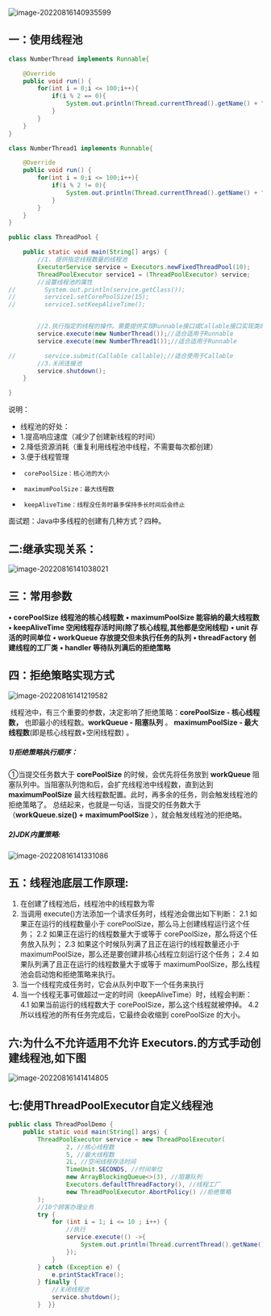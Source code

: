 ![image-20220816140935599](assets/image-20220816140935599.png)

## 一：使用线程池

```java
class NumberThread implements Runnable{

    @Override
    public void run() {
        for(int i = 0;i <= 100;i++){
            if(i % 2 == 0){
                System.out.println(Thread.currentThread().getName() + ": " + i);
            }
        }
    }
}

class NumberThread1 implements Runnable{

    @Override
    public void run() {
        for(int i = 0;i <= 100;i++){
            if(i % 2 != 0){
                System.out.println(Thread.currentThread().getName() + ": " + i);
            }
        }
    }
}

public class ThreadPool {

    public static void main(String[] args) {
        //1. 提供指定线程数量的线程池
        ExecutorService service = Executors.newFixedThreadPool(10);
        ThreadPoolExecutor service1 = (ThreadPoolExecutor) service;
        //设置线程池的属性
//        System.out.println(service.getClass());
//        service1.setCorePoolSize(15);
//        service1.setKeepAliveTime();


        //2.执行指定的线程的操作。需要提供实现Runnable接口或Callable接口实现类的对象
        service.execute(new NumberThread());//适合适用于Runnable
        service.execute(new NumberThread1());//适合适用于Runnable

//        service.submit(Callable callable);//适合使用于Callable
        //3.关闭连接池
        service.shutdown();
    }

}
```

说明：
* 线程池的好处：
* 1.提高响应速度（减少了创建新线程的时间）
* 2.降低资源消耗（重复利用线程池中线程，不需要每次都创建）
* 3.便于线程管理
*      corePoolSize：核心池的大小
*      maximumPoolSize：最大线程数
*      keepAliveTime：线程没任务时最多保持多长时间后会终止

面试题：Java中多线程的创建有几种方式？四种。

## 二:继承实现关系：

![image-20220816141038021](assets/image-20220816141038021.png)

## 三：常用参数

**• corePoolSize 线程池的核心线程数** 
**• maximumPoolSize 能容纳的最大线程数** 
**• keepAliveTime 空闲线程存活时间(除了核心线程,其他都是空闲线程)**
**• unit 存活的时间单位** 
**• workQueue 存放提交但未执行任务的队列** 
**• threadFactory 创建线程的工厂类** 
**• handler 等待队列满后的拒绝策略**

## 四：拒绝策略实现方式

![image-20220816141219582](assets/image-20220816141219582.png)

​		 线程池中，有三个重要的参数，决定影响了拒绝策略：**corePoolSize - 核心线程数，**
也即最小的线程数。**workQueue - 阻塞队列** 。 **maximumPoolSize - 最大线程数**(即是核心线程数+空闲线程数) 。

#####  1)拒绝策略执行顺序：

   ①当提交任务数大于 **corePoolSize** 的时候，会优先将任务放到 **workQueue** 阻塞队列中。当阻塞队列饱和后，会扩充线程池中线程数，直到达到 **maximumPoolSize** 最大线程数配置。此时，再多余的任务，则会触发线程池的拒绝策略了。 
总结起来，也就是一句话，当提交的任务数大于（**workQueue.size() + maximumPoolSize** ），就会触发线程池的拒绝略。

#####  2)JDK内置策略:

![image-20220816141331086](assets/image-20220816141331086.png)

## 五：线程池底层工作原理:

  1. 在创建了线程池后，线程池中的线程数为零 
  2. 当调用 execute()方法添加一个请求任务时，线程池会做出如下判断： 
       2.1 如果正在运行的线程数量小于 corePoolSize，那么马上创建线程运行这个任务； 
          2.2 如果正在运行的线程数量大于或等于 corePoolSize，那么将这个任务放入队列； 
          2.3 如果这个时候队列满了且正在运行的线程数量还小于maximumPoolSize，那么还是要创建非核心线程立刻运行这个任务； 
          2.4 如果队列满了且正在运行的线程数量大于或等于 maximumPoolSize，那么线程池会启动饱和拒绝策略来执行。 
 3. 当一个线程完成任务时，它会从队列中取下一个任务来执行 
 4. 当一个线程无事可做超过一定的时间（keepAliveTime）时，线程会判断： 
      4.1 如果当前运行的线程数大于 corePoolSize，那么这个线程就被停掉。 
      4.2 所以线程池的所有任务完成后，它最终会收缩到 corePoolSize 的大小。 

## 六:为什么不允许适用不允许 Executors.的方式手动创建线程池,如下图

![image-20220816141414805](assets/image-20220816141414805.png)

## 七:使用ThreadPoolExecutor自定义线程池

```java
public class ThreadPoolDemo {
    public static void main(String[] args) {
        ThreadPoolExecutor service = new ThreadPoolExecutor(
                2, //核心线程数
                5, //最大线程数
                2L, //空闲线程存活时间
                TimeUnit.SECONDS, //时间单位
                new ArrayBlockingQueue<>(3), //阻塞队列
                Executors.defaultThreadFactory(), //线程工厂
                new ThreadPoolExecutor.AbortPolicy() //拒绝策略
        );
        //10个顾客办理业务
        try {
            for (int i = 1; i <= 10 ; i++) {
                //执行
                service.execute(() ->{
                    System.out.println(Thread.currentThread().getName()+" 办理业务");
                });
            }
        } catch (Exception e) {
            e.printStackTrace();
        } finally {
            //关闭线程池
            service.shutdown();
        }  }}
```

